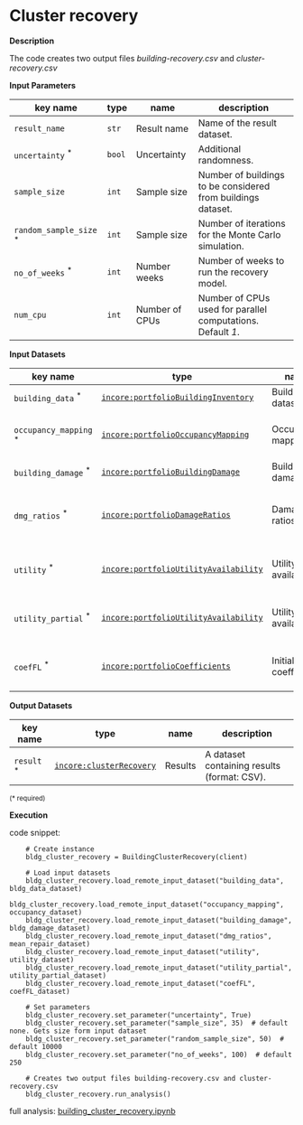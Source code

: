 # Cluster recovery

**Description**

The code creates two output files *building-recovery.csv* and *cluster-recovery.csv*
   
**Input Parameters**

key name | type | name | description
--- | --- | --- | ---
`result_name` | `str` | Result name | Name of the result dataset.
`uncertainty` <sup>*</sup> | `bool` | Uncertainty | Additional randomness.
`sample_size` | `int` | Sample size | Number of buildings to be considered from buildings dataset.
`random_sample_size` <sup>*</sup> | `int` | Sample size | Number of iterations for the Monte Carlo simulation.
`no_of_weeks` <sup>*</sup> | `int` | Number weeks | Number of weeks to run the recovery model.
`num_cpu` | `int` | Number of CPUs | Number of CPUs used for parallel computations. Default *1*.

**Input Datasets**

key name | type | name | description
--- | --- | --- | ---
`building_data` <sup>*</sup> | [`incore:portfolioBuildingInventory`](https://incore.ncsa.illinois.edu/semantics/api/types/incore:portfolioBuildingInventory) | Building dataset | A building dataset.
`occupancy_mapping` <sup>*</sup> | [`incore:portfolioOccupancyMapping`](https://incore.ncsa.illinois.edu/semantics/api/types/incore:portfolioOccupancyMapping) | Occupancy mapping | An occupancy of buildings dataset.
`building_damage` <sup>*</sup> | [`incore:portfolioBuildingDamage`](https://incore.ncsa.illinois.edu/semantics/api/types/incore:portfolioBuildingDamage) | Building damage | A building damage.
`dmg_ratios` <sup>*</sup> | [`incore:portfolioDamageRatios`](https://incore.ncsa.illinois.edu/semantics/api/types/incore:portfolioDamageRatios) | Damage ratios | Mean repair by occupancy and building type.
`utility` <sup>*</sup> | [`incore:portfolioUtilityAvailability`](https://incore.ncsa.illinois.edu/semantics/api/types/incore:portfolioUtilityAvailability) | Utility availability | Utility availability at utility service area.
`utility_partial` <sup>*</sup> | [`incore:portfolioUtilityAvailability`](https://incore.ncsa.illinois.edu/semantics/api/types/incore:portfolioUtilityAvailability) | Utility availability | Partial utility availability at utility service area.
`coefFL` <sup>*</sup> | [`incore:portfolioCoefficients`](https://incore.ncsa.illinois.edu/semantics/api/types/incore:portfolioCoefficients) | Initial coefficients | Correlation coefficient of initial functionality.

**Output Datasets**

key name | type                                                                                                         | name | description
--- |--------------------------------------------------------------------------------------------------------------| --- | ---
`result` <sup>*</sup> | [`incore:clusterRecovery`](https://incore.ncsa.illinois.<br/>edu/semantics/api/types/incore:clusterRecovery) | Results | A dataset containing results (format: CSV).

<small>(* required)</small>

**Execution**

code snippet:

```
    # Create instance
    bldg_cluster_recovery = BuildingClusterRecovery(client)

    # Load input datasets
    bldg_cluster_recovery.load_remote_input_dataset("building_data", bldg_data_dataset)
    bldg_cluster_recovery.load_remote_input_dataset("occupancy_mapping", occupancy_dataset)
    bldg_cluster_recovery.load_remote_input_dataset("building_damage", bldg_damage_dataset)
    bldg_cluster_recovery.load_remote_input_dataset("dmg_ratios", mean_repair_dataset)
    bldg_cluster_recovery.load_remote_input_dataset("utility", utility_dataset)
    bldg_cluster_recovery.load_remote_input_dataset("utility_partial", utility_partial_dataset)
    bldg_cluster_recovery.load_remote_input_dataset("coefFL", coefFL_dataset)

    # Set parameters
    bldg_cluster_recovery.set_parameter("uncertainty", True)
    bldg_cluster_recovery.set_parameter("sample_size", 35)  # default none. Gets size form input dataset
    bldg_cluster_recovery.set_parameter("random_sample_size", 50)  # default 10000
    bldg_cluster_recovery.set_parameter("no_of_weeks", 100)  # default 250

    # Creates two output files building-recovery.csv and cluster-recovery.csv
    bldg_cluster_recovery.run_analysis()
```

full analysis: [building_cluster_recovery.ipynb](https://github.com/IN-CORE/incore-docs/blob/main/notebooks/building_cluster_recovery.ipynb)

